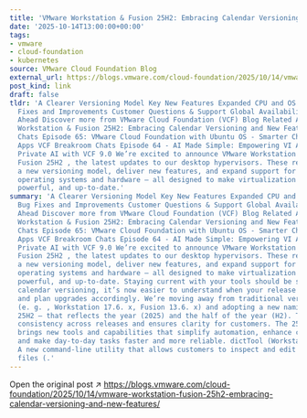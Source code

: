 ```yaml
---
title: 'VMware Workstation & Fusion 25H2: Embracing Calendar Versioning and New Features'
date: '2025-10-14T13:00:00+00:00'
tags:
- vmware
- cloud-foundation
- kubernetes
source: VMware Cloud Foundation Blog
external_url: https://blogs.vmware.com/cloud-foundation/2025/10/14/vmware-workstation-fusion-25h2-embracing-calendar-versioning-and-new-features/
post_kind: link
draft: false
tldr: 'A Clearer Versioning Model Key New Features Expanded CPU and OS Support Bug
  Fixes and Improvements Customer Questions & Support Global Availability Looking
  Ahead Discover more from VMware Cloud Foundation (VCF) Blog Related Articles VMware
  Workstation & Fusion 25H2: Embracing Calendar Versioning and New Features VCF Breakroom
  Chats Episode 65: VMware Cloud Foundation with Ubuntu OS - Smarter Choice for Modern
  Apps VCF Breakroom Chats Episode 64 - AI Made Simple: Empowering VI Admins to Offer
  Private AI with VCF 9.0 We’re excited to announce VMware Workstation 25H2 and VMware
  Fusion 25H2 , the latest updates to our desktop hypervisors. These releases introduce
  a new versioning model, deliver new features, and expand support for the latest
  operating systems and hardware — all designed to make virtualization more seamless,
  powerful, and up-to-date.'
summary: 'A Clearer Versioning Model Key New Features Expanded CPU and OS Support
  Bug Fixes and Improvements Customer Questions & Support Global Availability Looking
  Ahead Discover more from VMware Cloud Foundation (VCF) Blog Related Articles VMware
  Workstation & Fusion 25H2: Embracing Calendar Versioning and New Features VCF Breakroom
  Chats Episode 65: VMware Cloud Foundation with Ubuntu OS - Smarter Choice for Modern
  Apps VCF Breakroom Chats Episode 64 - AI Made Simple: Empowering VI Admins to Offer
  Private AI with VCF 9.0 We’re excited to announce VMware Workstation 25H2 and VMware
  Fusion 25H2 , the latest updates to our desktop hypervisors. These releases introduce
  a new versioning model, deliver new features, and expand support for the latest
  operating systems and hardware — all designed to make virtualization more seamless,
  powerful, and up-to-date. Staying current with your tools should be simple. With
  calendar versioning, it’s now easier to understand when your release was published
  and plan upgrades accordingly. We’re moving away from traditional version numbers
  (e. g. , Workstation 17.6. x, Fusion 13.6. x) and adopting a new naming format —
  25H2 — that reflects the year (2025) and the half of the year (H2). This provides
  consistency across releases and ensures clarity for customers. The 25H2 release
  brings new tools and capabilities that simplify automation, enhance compatibility,
  and make day-to-day tasks faster and more reliable. dictTool (Workstation & Fusion)
  A new command-line utility that allows customers to inspect and edit VMware configuration
  files (.'
---
```

Open the original post ↗ https://blogs.vmware.com/cloud-foundation/2025/10/14/vmware-workstation-fusion-25h2-embracing-calendar-versioning-and-new-features/
